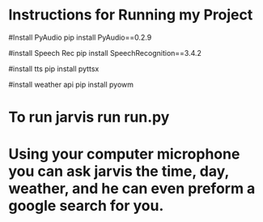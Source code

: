 # Instructions for Running my Project

#Install PyAudio
pip install PyAudio==0.2.9

#install Speech Rec
pip install SpeechRecognition==3.4.2

#install tts 
pip install pyttsx

#install weather api
pip install pyowm

# To run jarvis run run.py 
# Using your computer microphone you can ask jarvis the time, day, weather, and he can even preform a google search for you. 